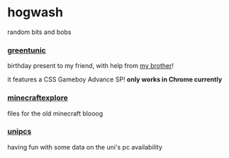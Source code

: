 # hogwash

random bits and bobs

### [greentunic](http://www.zaccolley.com/stuff/foraaron "Birthday present")

birthday present to my friend, with help from [my brother](http://www.github.com/nickcolley "Nick Colley")!

it features a CSS Gameboy Advance SP!
**only works in Chrome currently**

### [minecraftexplore](http://minecraftexplore.tumblr.com)

files for the old minecraft blooog

### [unipcs](http://www.zaccolley.com/unipcs)

having fun with some data on the uni's pc availability
